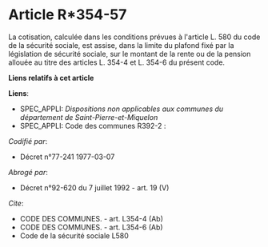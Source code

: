 # Article R*354-57

La cotisation, calculée dans les conditions prévues à l'article L. 580 du code de la sécurité sociale, est assise, dans la
limite du plafond fixé par la législation de sécurité sociale, sur le montant de la rente ou de la pension allouée au titre
des articles L. 354-4 et L. 354-6 du présent code.

**Liens relatifs à cet article**

**Liens**:

  - SPEC_APPLI: *Dispositions non applicables aux communes du département de Saint-Pierre-et-Miquelon*
  - SPEC_APPLI: Code des communes R392-2 :

_Codifié par_:

  - Décret n°77-241 1977-03-07

_Abrogé par_:

  - Décret n°92-620 du 7 juillet 1992 - art. 19 (V)

_Cite_:

  - CODE DES COMMUNES. - art. L354-4 (Ab)
  - CODE DES COMMUNES. - art. L354-6 (Ab)
  - Code de la sécurité sociale L580

